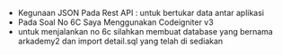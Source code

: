 - Kegunaan JSON Pada Rest API : untuk bertukar data antar aplikasi
- Pada Soal No 6C Saya Menggunakan Codeigniter v3
- untuk menjalankan no 6c silahkan membuat database yang bernama arkademy2 dan import detail.sql yang telah di sediakan